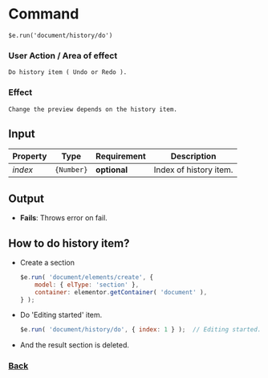 # Command
    $e.run('document/history/do')

### User Action / Area of effect
    Do history item ( Undo or Redo ).
     
### Effect
    Change the preview depends on the history item.

## Input
| Property     | Type                  | Requirement    | Description |
|---           |---                    |---             |---|
| _index_         | `{Number}`         | **optional**   | Index of history item.

## Output
   * **Fails**: Throws error on fail.
   
## How to do history item? 
* Create a section
    ```javascript
    $e.run( 'document/elements/create', {
        model: { elType: 'section' },
        container: elementor.getContainer( 'document' ),
    } );
    ```
* Do 'Editing started' item.
    ```javascript
    $e.run( 'document/history/do', { index: 1 } );  // Editing started.
    ```
* And the result section is deleted.

### [Back](../usability.index.md) 
